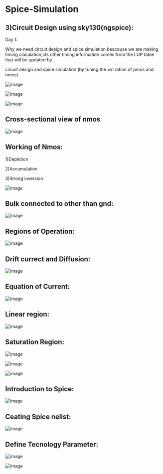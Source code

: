 # Spice-Simulation

3)Circuit Design using sky130(ngspice):
   ------

Day 1:
    
Why we need circuit design and spice simulation beacause we are making timing claculation,cts other timing information comes from the LUP table that will be updated by 
    
circuit design and spice simulation (by tuning the w/l ration of pmos and nmos)
    
    
![image](https://github.com/sangamanathpuncham/VSD_HDP/assets/132802184/933d4370-8dea-4b61-8a01-c4df2908cf6a)


![image](https://github.com/sangamanathpuncham/VSD_HDP/assets/132802184/cc5afca5-461e-4b6b-94db-e2c7934e4847)

    
    
![image](https://github.com/sangamanathpuncham/VSD_HDP/assets/132802184/7d54c32e-9da3-4996-89bb-b7c60752314a)


Cross-sectional view of nmos
--------
    
![image](https://github.com/sangamanathpuncham/VSD_HDP/assets/132802184/d93e9c4f-32c5-41d8-a449-1569c04c2d2b)
   

Working of Nmos:
-----

1)Depletion
    
2)Accumulation
    
3)Strong inversion
    
    
![image](https://github.com/sangamanathpuncham/VSD_HDP/assets/132802184/4d44c886-d6ea-44af-bf65-80523c3bb780)

Bulk connected to other than gnd:
--------
    

![image](https://github.com/sangamanathpuncham/VSD_HDP/assets/132802184/d25d8459-d787-498e-915a-a16547f9081a)

    
Regions of Operation:
-----
    
![image](https://github.com/sangamanathpuncham/VSD_HDP/assets/132802184/d108df26-2c63-41a4-8ae5-b19343942cd5)
    
Drift currect and Diffusion:
-----

![image](https://github.com/sangamanathpuncham/VSD_HDP/assets/132802184/ac3b10d3-5285-4604-8d21-9ca44e35c00c)

Equation of Current:
-----
    
![image](https://github.com/sangamanathpuncham/VSD_HDP/assets/132802184/6b3a060c-9404-4a06-b7ed-dbf269e250fb)
 
Linear region:
------
    
![image](https://github.com/sangamanathpuncham/VSD_HDP/assets/132802184/02fb63a7-6038-4d71-b903-0dfd346e1d0b)
    
Saturation Region:
-----

![image](https://github.com/sangamanathpuncham/VSD_HDP/assets/132802184/7942a388-af09-4293-8895-80ebdd34437e)

    
![image](https://github.com/sangamanathpuncham/VSD_HDP/assets/132802184/26171963-70bc-4b12-b347-21e70a9134a9)

![image](https://github.com/sangamanathpuncham/VSD_HDP/assets/132802184/93284b81-fcf2-406a-be8f-82ab382f77b0)

Introduction to Spice:
-------
    
![image](https://github.com/sangamanathpuncham/VSD_HDP/assets/132802184/dc65daa8-b1f2-4a3e-8205-01dc4092422b)

Ceating Spice nelist:
------
    
![image](https://github.com/sangamanathpuncham/VSD_HDP/assets/132802184/012bf35d-b85b-4a13-bee8-138226ec80dc)

Define Tecnology Parameter:
------

![image](https://github.com/sangamanathpuncham/VSD_HDP/assets/132802184/af2b816f-01d4-45c1-9736-45294831284a)
    
    
    
![image](https://github.com/sangamanathpuncham/VSD_HDP/assets/132802184/3d444791-ccb0-47cc-a443-1a28391f0b33)


